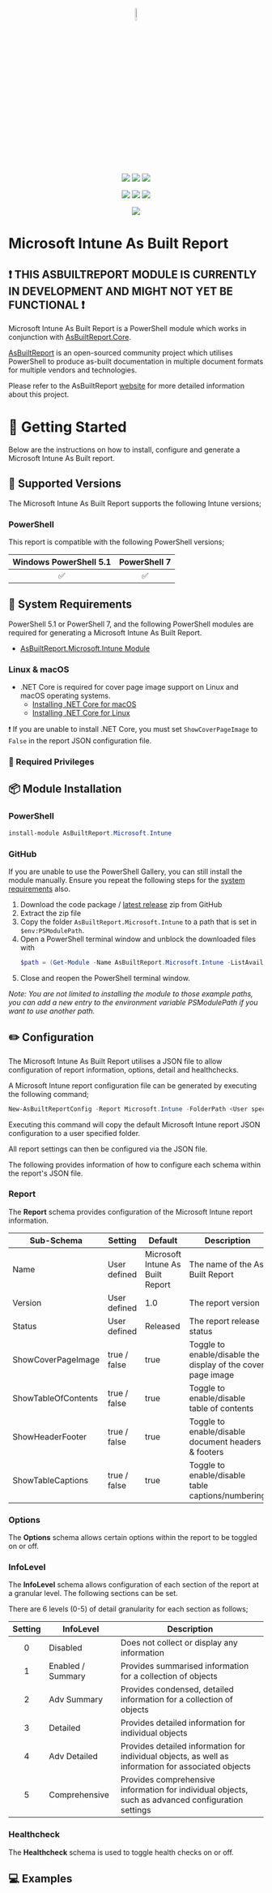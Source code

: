 <!-- ********** DO NOT EDIT THESE LINKS ********** -->
<p align="center">
    <a href="https://www.asbuiltreport.com/" alt="AsBuiltReport"></a>
            <img src='https://raw.githubusercontent.com/AsBuiltReport/AsBuiltReport/master/AsBuiltReport.png' width="8%" height="8%" /></a>
</p>
<p align="center">
    <a href="https://www.powershellgallery.com/packages/AsBuiltReport.Microsoft.Intune/" alt="PowerShell Gallery Version">
        <img src="https://img.shields.io/powershellgallery/v/AsBuiltReport.Microsoft.Intune.svg" /></a>
    <a href="https://www.powershellgallery.com/packages/AsBuiltReport.Microsoft.Intune/" alt="PS Gallery Downloads">
        <img src="https://img.shields.io/powershellgallery/dt/AsBuiltReport.Microsoft.Intune.svg" /></a>
    <a href="https://www.powershellgallery.com/packages/AsBuiltReport.Microsoft.Intune/" alt="PS Platform">
        <img src="https://img.shields.io/powershellgallery/p/AsBuiltReport.Microsoft.Intune.svg" /></a>
</p>
<p align="center">
    <a href="https://github.com/AsBuiltReport/AsBuiltReport.Microsoft.Intune/graphs/commit-activity" alt="GitHub Last Commit">
        <img src="https://img.shields.io/github/last-commit/AsBuiltReport/AsBuiltReport.Microsoft.Intune/master.svg" /></a>
    <a href="https://raw.githubusercontent.com/AsBuiltReport/AsBuiltReport.Microsoft.Intune/master/LICENSE" alt="GitHub License">
        <img src="https://img.shields.io/github/license/AsBuiltReport/AsBuiltReport.Microsoft.Intune.svg" /></a>
    <a href="https://github.com/AsBuiltReport/AsBuiltReport.Microsoft.Intune/graphs/contributors" alt="GitHub Contributors">
        <img src="https://img.shields.io/github/contributors/AsBuiltReport/AsBuiltReport.Microsoft.Intune.svg"/></a>
</p>
<p align="center">
    <a href="https://twitter.com/AsBuiltReport" alt="Twitter">
            <img src="https://img.shields.io/twitter/follow/AsBuiltReport.svg?style=social"/></a>
</p>
<!-- ********** DO NOT EDIT THESE LINKS ********** -->

# Microsoft Intune As Built Report

<!-- ********** REMOVE THIS MESSAGE WHEN THE MODULE IS FUNCTIONAL ********** -->
## :exclamation: THIS ASBUILTREPORT MODULE IS CURRENTLY IN DEVELOPMENT AND MIGHT NOT YET BE FUNCTIONAL ❗

Microsoft Intune As Built Report is a PowerShell module which works in conjunction with [AsBuiltReport.Core](https://github.com/AsBuiltReport/AsBuiltReport.Core).

[AsBuiltReport](https://github.com/AsBuiltReport/AsBuiltReport) is an open-sourced community project which utilises PowerShell to produce as-built documentation in multiple document formats for multiple vendors and technologies.

Please refer to the AsBuiltReport [website](https://www.asbuiltreport.com) for more detailed information about this project.

# :beginner: Getting Started
Below are the instructions on how to install, configure and generate a Microsoft Intune As Built report.

## :floppy_disk: Supported Versions
<!-- ********** Update supported Intune versions ********** -->
The Microsoft Intune As Built Report supports the following Intune versions;

### PowerShell
This report is compatible with the following PowerShell versions;

<!-- ********** Update supported PowerShell versions ********** -->
| Windows PowerShell 5.1 |     PowerShell 7    |
|:----------------------:|:--------------------:|
|   :white_check_mark:   | :white_check_mark: |
## :wrench: System Requirements
<!-- ********** Update system requirements ********** -->
PowerShell 5.1 or PowerShell 7, and the following PowerShell modules are required for generating a Microsoft Intune As Built Report.

- [AsBuiltReport.Microsoft.Intune Module](https://www.powershellgallery.com/packages/AsBuiltReport.Microsoft.Intune/)

### Linux & macOS
* .NET Core is required for cover page image support on Linux and macOS operating systems.
    * [Installing .NET Core for macOS](https://docs.microsoft.com/en-us/dotnet/core/install/macos)
    * [Installing .NET Core for Linux](https://docs.microsoft.com/en-us/dotnet/core/install/linux)

❗ If you are unable to install .NET Core, you must set `ShowCoverPageImage` to `False` in the report JSON configuration file.
### :closed_lock_with_key: Required Privileges
<!-- ********** Define required privileges ********** -->
<!-- ********** Try to follow best practices to define least privileges ********** -->

## :package: Module Installation

### PowerShell
<!-- ********** Add installation for any additional PowerShell module(s) ********** -->
```powershell
install-module AsBuiltReport.Microsoft.Intune
```

### GitHub
If you are unable to use the PowerShell Gallery, you can still install the module manually. Ensure you repeat the following steps for the [system requirements](https://github.com/AsBuiltReport/AsBuiltReport.Microsoft.Intune#wrench-system-requirements) also.

1. Download the code package / [latest release](https://github.com/AsBuiltReport/AsBuiltReport.Microsoft.Intune/releases/latest) zip from GitHub
2. Extract the zip file
3. Copy the folder `AsBuiltReport.Microsoft.Intune` to a path that is set in `$env:PSModulePath`.
4. Open a PowerShell terminal window and unblock the downloaded files with
    ```powershell
    $path = (Get-Module -Name AsBuiltReport.Microsoft.Intune -ListAvailable).ModuleBase; Unblock-File -Path $path\*.psd1; Unblock-File -Path $path\Src\Public\*.ps1; Unblock-File -Path $path\Src\Private\*.ps1
    ```
5. Close and reopen the PowerShell terminal window.

_Note: You are not limited to installing the module to those example paths, you can add a new entry to the environment variable PSModulePath if you want to use another path._

## :pencil2: Configuration

The Microsoft Intune As Built Report utilises a JSON file to allow configuration of report information, options, detail and healthchecks.

A Microsoft Intune report configuration file can be generated by executing the following command;
```powershell
New-AsBuiltReportConfig -Report Microsoft.Intune -FolderPath <User specified folder> -Filename <Optional>
```

Executing this command will copy the default Microsoft Intune report JSON configuration to a user specified folder.

All report settings can then be configured via the JSON file.

The following provides information of how to configure each schema within the report's JSON file.

<!-- ********** DO NOT CHANGE THE REPORT SCHEMA SETTINGS ********** -->
### Report
The **Report** schema provides configuration of the Microsoft Intune report information.

| Sub-Schema          | Setting      | Default                        | Description                                                  |
|---------------------|--------------|--------------------------------|--------------------------------------------------------------|
| Name                | User defined | Microsoft Intune As Built Report | The name of the As Built Report                              |
| Version             | User defined | 1.0                            | The report version                                           |
| Status              | User defined | Released                       | The report release status                                    |
| ShowCoverPageImage  | true / false | true                           | Toggle to enable/disable the display of the cover page image |
| ShowTableOfContents | true / false | true                           | Toggle to enable/disable table of contents                   |
| ShowHeaderFooter    | true / false | true                           | Toggle to enable/disable document headers & footers          |
| ShowTableCaptions   | true / false | true                           | Toggle to enable/disable table captions/numbering            |

### Options
The **Options** schema allows certain options within the report to be toggled on or off.

<!-- ********** Add/Remove the number of InfoLevels as required ********** -->
### InfoLevel
The **InfoLevel** schema allows configuration of each section of the report at a granular level. The following sections can be set.

There are 6 levels (0-5) of detail granularity for each section as follows;

| Setting | InfoLevel         | Description                                                                                                                                |
|:-------:|-------------------|--------------------------------------------------------------------------------------------------------------------------------------------|
|    0    | Disabled          | Does not collect or display any information                                                                                                |
|    1    | Enabled / Summary | Provides summarised information for a collection of objects                                                                                |
|    2    | Adv Summary       | Provides condensed, detailed information for a collection of objects                                                                       |
|    3    | Detailed          | Provides detailed information for individual objects                                                                                       |
|    4    | Adv Detailed      | Provides detailed information for individual objects, as well as information for associated objects                                        |
|    5    | Comprehensive     | Provides comprehensive information for individual objects, such as advanced configuration settings                                         |

### Healthcheck
The **Healthcheck** schema is used to toggle health checks on or off.

## :computer: Examples
<!-- ********** Add some examples. Use other AsBuiltReport modules as a guide. ********** -->
